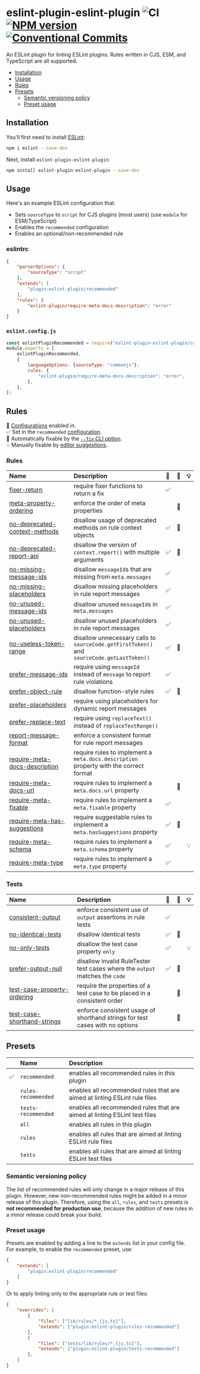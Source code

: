# eslint-plugin-eslint-plugin ![CI](https://github.com/eslint-community/eslint-plugin-eslint-plugin/workflows/CI/badge.svg) [![NPM version](https://img.shields.io/npm/v/eslint-plugin-eslint-plugin.svg?style=flat)](https://npmjs.org/package/eslint-plugin-eslint-plugin) [![Conventional Commits](https://img.shields.io/badge/Conventional%20Commits-1.0.0-yellow.svg)](https://conventionalcommits.org)

An ESLint plugin for linting ESLint plugins. Rules written in CJS, ESM, and TypeScript are all supported.

<!-- vscode-markdown-toc -->
* [Installation](#Installation)
* [Usage](#Usage)
* [Rules](#Rules)
* [Presets](#Presets)
  * [Semantic versioning policy](#Semanticversioningpolicy)
  * [Preset usage](#Presetusage)

<!-- vscode-markdown-toc-config
	numbering=false
	autoSave=true
	/vscode-markdown-toc-config -->
<!-- /vscode-markdown-toc -->

## <a name='Installation'></a>Installation

You'll first need to install [ESLint](https://eslint.org):

```sh
npm i eslint --save-dev
```

Next, install `eslint-plugin-eslint-plugin`:

```sh
npm install eslint-plugin-eslint-plugin --save-dev
```

## <a name='Usage'></a>Usage

Here's an example ESLint configuration that:

* Sets `sourceType` to `script` for CJS plugins (most users) (use `module` for ESM/TypeScript)
* Enables the `recommended` configuration
* Enables an optional/non-recommended rule

### <a name='eslintrc'></a>eslintrc

```json
{
    "parserOptions": {
        "sourceType": "script"
    },
    "extends": [
        "plugin:eslint-plugin/recommended"
    ],
    "rules": {
        "eslint-plugin/require-meta-docs-description": "error"
    }
}
```

### <a name='flat'></a>`eslint.config.js`

```js
const eslintPluginRecommended = require("eslint-plugin-eslint-plugin/configs/recommended");
module.exports = [
    eslintPluginRecommended,
    {
        languageOptions: {sourceType: "commonjs"},
        rules: {
            "eslint-plugin/require-meta-docs-description": "error",
        },
    },
];
```

## <a name='Rules'></a>Rules

<!-- begin auto-generated rules list -->

💼 [Configurations](https://github.com/eslint-community/eslint-plugin-eslint-plugin#presets) enabled in.\
✅ Set in the `recommended` [configuration](https://github.com/eslint-community/eslint-plugin-eslint-plugin#presets).\
🔧 Automatically fixable by the [`--fix` CLI option](https://eslint.org/docs/user-guide/command-line-interface#--fix).\
💡 Manually fixable by [editor suggestions](https://eslint.org/docs/developer-guide/working-with-rules#providing-suggestions).

### Rules

| Name                                                                         | Description                                                                                | 💼 | 🔧 | 💡 |
| :--------------------------------------------------------------------------- | :----------------------------------------------------------------------------------------- | :- | :- | :- |
| [fixer-return](docs/rules/fixer-return.md)                                   | require fixer functions to return a fix                                                    | ✅  |    |    |
| [meta-property-ordering](docs/rules/meta-property-ordering.md)               | enforce the order of meta properties                                                       |    | 🔧 |    |
| [no-deprecated-context-methods](docs/rules/no-deprecated-context-methods.md) | disallow usage of deprecated methods on rule context objects                               | ✅  | 🔧 |    |
| [no-deprecated-report-api](docs/rules/no-deprecated-report-api.md)           | disallow the version of `context.report()` with multiple arguments                         | ✅  | 🔧 |    |
| [no-missing-message-ids](docs/rules/no-missing-message-ids.md)               | disallow `messageId`s that are missing from `meta.messages`                                | ✅  |    |    |
| [no-missing-placeholders](docs/rules/no-missing-placeholders.md)             | disallow missing placeholders in rule report messages                                      | ✅  |    |    |
| [no-unused-message-ids](docs/rules/no-unused-message-ids.md)                 | disallow unused `messageId`s in `meta.messages`                                            | ✅  |    |    |
| [no-unused-placeholders](docs/rules/no-unused-placeholders.md)               | disallow unused placeholders in rule report messages                                       | ✅  |    |    |
| [no-useless-token-range](docs/rules/no-useless-token-range.md)               | disallow unnecessary calls to `sourceCode.getFirstToken()` and `sourceCode.getLastToken()` | ✅  | 🔧 |    |
| [prefer-message-ids](docs/rules/prefer-message-ids.md)                       | require using `messageId` instead of `message` to report rule violations                   | ✅  |    |    |
| [prefer-object-rule](docs/rules/prefer-object-rule.md)                       | disallow function-style rules                                                              | ✅  | 🔧 |    |
| [prefer-placeholders](docs/rules/prefer-placeholders.md)                     | require using placeholders for dynamic report messages                                     |    |    |    |
| [prefer-replace-text](docs/rules/prefer-replace-text.md)                     | require using `replaceText()` instead of `replaceTextRange()`                              |    |    |    |
| [report-message-format](docs/rules/report-message-format.md)                 | enforce a consistent format for rule report messages                                       |    |    |    |
| [require-meta-docs-description](docs/rules/require-meta-docs-description.md) | require rules to implement a `meta.docs.description` property with the correct format      |    |    |    |
| [require-meta-docs-url](docs/rules/require-meta-docs-url.md)                 | require rules to implement a `meta.docs.url` property                                      |    | 🔧 |    |
| [require-meta-fixable](docs/rules/require-meta-fixable.md)                   | require rules to implement a `meta.fixable` property                                       | ✅  |    |    |
| [require-meta-has-suggestions](docs/rules/require-meta-has-suggestions.md)   | require suggestable rules to implement a `meta.hasSuggestions` property                    | ✅  | 🔧 |    |
| [require-meta-schema](docs/rules/require-meta-schema.md)                     | require rules to implement a `meta.schema` property                                        | ✅  |    | 💡 |
| [require-meta-type](docs/rules/require-meta-type.md)                         | require rules to implement a `meta.type` property                                          | ✅  |    |    |

### Tests

| Name                                                                     | Description                                                                  | 💼 | 🔧 | 💡 |
| :----------------------------------------------------------------------- | :--------------------------------------------------------------------------- | :- | :- | :- |
| [consistent-output](docs/rules/consistent-output.md)                     | enforce consistent use of `output` assertions in rule tests                  | ✅  |    |    |
| [no-identical-tests](docs/rules/no-identical-tests.md)                   | disallow identical tests                                                     | ✅  | 🔧 |    |
| [no-only-tests](docs/rules/no-only-tests.md)                             | disallow the test case property `only`                                       | ✅  |    | 💡 |
| [prefer-output-null](docs/rules/prefer-output-null.md)                   | disallow invalid RuleTester test cases where the `output` matches the `code` | ✅  | 🔧 |    |
| [test-case-property-ordering](docs/rules/test-case-property-ordering.md) | require the properties of a test case to be placed in a consistent order     |    | 🔧 |    |
| [test-case-shorthand-strings](docs/rules/test-case-shorthand-strings.md) | enforce consistent usage of shorthand strings for test cases with no options |    | 🔧 |    |

<!-- end auto-generated rules list -->

## <a name='Presets'></a>Presets

|   | Name | Description |
|:--|:-----|:------------|
| ✅ | `recommended` | enables all recommended rules in this plugin |
|   | `rules-recommended` | enables all recommended rules that are aimed at linting ESLint rule files |
|   | `tests-recommended` | enables all recommended rules that are aimed at linting ESLint test files |
|   | `all` | enables all rules in this plugin |
|   | `rules` | enables all rules that are aimed at linting ESLint rule files |
|   | `tests` | enables all rules that are aimed at linting ESLint test files |

### <a name='Semanticversioningpolicy'></a>Semantic versioning policy

The list of recommended rules will only change in a major release of this plugin. However, new non-recommended rules might be added in a minor release of this plugin. Therefore, using the `all`, `rules`, and `tests` presets is **not recommended for production use**, because the addition of new rules in a minor release could break your build.

### <a name='Presetusage'></a>Preset usage

Presets are enabled by adding a line to the `extends` list in your config file. For example, to enable the `recommended` preset, use:

```json
{
    "extends": [
        "plugin:eslint-plugin/recommended"
    ]
}
```

Or to apply linting only to the appropriate rule or test files:

```json
{
    "overrides": [
        {
            "files": ["lib/rules/*.{js,ts}"],
            "extends": ["plugin:eslint-plugin/rules-recommended"]
        },
        {
            "files": ["tests/lib/rules/*.{js,ts}"],
            "extends": ["plugin:eslint-plugin/tests-recommended"]
        },
    ]
}
```
